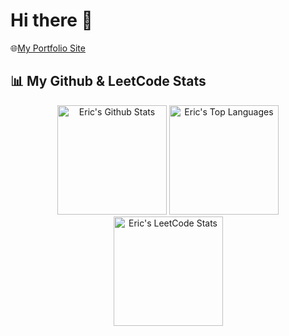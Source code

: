 # Hi there 👋

🌐[My Portfolio Site](https://www.crowdevelopment.io/)

## 📊 My Github & LeetCode Stats

<div align="center">
  <span>
    <img 
         alt="Eric's Github Stats" 
         src="https://github-readme-stats-pxexhsfcg-ericjamescrow.vercel.app/api?username=EricJamesCrow&show_icons=true&count_private=true&theme=dark&hide_border=true"
         height="175"
     />
  </span>
  <span>
    <img 
         alt="Eric's Top Languages" 
         src="https://github-readme-stats-pxexhsfcg-ericjamescrow.vercel.app/api/top-langs/?username=EricJamesCrow&langs_count=8&count_private=true&layout=compact&theme=dark&hide_border=true"
         height="175"
         />
  </span>
    <span>
    <img 
         alt="Eric's LeetCode Stats" 
         src="https://leetcard.jacoblin.cool/ItsJustEric"
         height="175"
         />
  </span>
</div>
<!--
**EricJamesCrow/EricJamesCrow** is a ✨ _special_ ✨ repository because its `README.md` (this file) appears on your GitHub profile.

Here are some ideas to get you started:

- 🔭 I’m currently working on ...
- 🌱 I’m currently learning ...
- 👯 I’m looking to collaborate on ...
- 🤔 I’m looking for help with ...
- 💬 Ask me about ...
- 📫 How to reach me: ...
- 😄 Pronouns: ...
- ⚡ Fun fact: ...
-->
